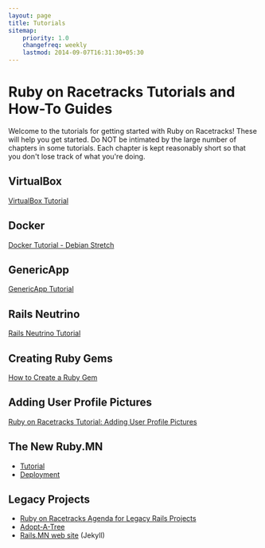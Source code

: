 ```yaml
---
layout: page
title: Tutorials
sitemap:
    priority: 1.0
    changefreq: weekly
    lastmod: 2014-09-07T16:31:30+05:30
---
```

# Ruby on Racetracks Tutorials and How-To Guides

Welcome to the tutorials for getting started with Ruby on Racetracks!  These will help you get started.  Do NOT be intimated by the large number of chapters in some tutorials.  Each chapter is kept reasonably short so that you don't lose track of what you're doing.

## VirtualBox
[VirtualBox Tutorial](https://github.com/rubyonracetracks/tutorial-virtualbox)

## Docker
[Docker Tutorial - Debian Stretch](https://github.com/rubyonracetracks/docker-debian-stretch)

## GenericApp
[GenericApp Tutorial](https://gist.github.com/jhsu802701/ace85adf7c3f197391c4457dec863e89)

## Rails Neutrino
[Rails Neutrino Tutorial](https://gist.github.com/jhsu802701/107c8acdc4888f4863a9c1f10b7fc1a3)

## Creating Ruby Gems
[How to Create a Ruby Gem](https://github.com/rubyonracetracks/howto_create_gem)

## Adding User Profile Pictures
[Ruby on Racetracks Tutorial: Adding User Profile Pictures](https://github.com/jhsu802701/howto_rails_profile_pic)

## The New Ruby.MN
* [Tutorial](https://github.com/jhsu802701/tutorial-rails-rubymn2)
* [Deployment](https://rubymn2.herokuapp.com/)

## Legacy Projects
* [Ruby on Racetracks Agenda for Legacy Rails Projects](https://gist.github.com/jhsu802701/33e5d3cd0df3118c2c7c9bd8b2701a67)
* [Adopt-A-Tree](https://gist.github.com/jhsu802701/615a7d3c3883ec36ac89ed12da253c14)
* [Rails.MN web site](https://gist.github.com/jhsu802701/664e40c2f15e861bd64a3fd639163072) (Jekyll)

